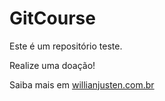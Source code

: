 # GitCourse

Este é um repositório teste.

Realize uma doação!

Saiba mais em [willianjusten.com.br](http://willianjusten.com.br)
